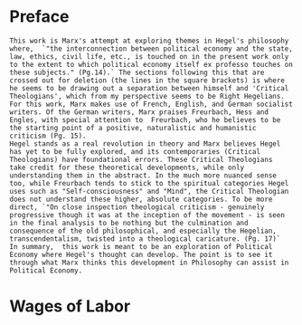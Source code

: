 ﻿

# Preface
	This work is Marx's attempt at exploring themes in Hegel's philosophy where,  `"the interconnection between political economy and the state, law, ethics, civil life, etc., is touched on in the present work only to the extent to which political economy itself ex professo touches on these subjects." (Pg.14).` The sections following this that are crossed out for deletion (the lines in the square brackets) is where he seems to be drawing out a separation between himself and 'Critical Theologians', which from my perspective seems to be Right Hegelians. For this work, Marx makes use of French, English, and German socialist writers. Of the German writers, Marx praises Freurbach, Hess and Engles, with special attention to  Freurbach, who he believes to be the starting point of a positive, naturalistic and humanistic criticism (Pg. 15).
	Hegel stands as a real revolution in theory and Marx believes Hegel has yet to be fully explored, and its contemporaries (Critical Theologians) have foundational errors. These Critical Theologians  take credit for these theoretical developments, while only understanding them in the abstract. In the much more nuanced sense too, while Freurbach tends to stick to the spiritual categories Hegel uses such as "Self-consciousness" and "Mind", the Critical Theologian does not understand these higher, absolute categories. To be more direct, `"On close inspection theological criticism - genuinely progressive though it was at the inception of the movement - is seen in the final analysis to be nothing but the culmination and consequence of the old philosophical, and especially the Hegelian, transcendentalism, twisted into a theological caricature. (Pg. 17)`
	In summary,  this work is meant to be an exploration of Political Economy where Hegel's thought can develop. The point is to see it through what Marx thinks this development in Philosophy can assist in Political Economy.

# Wages of Labor
